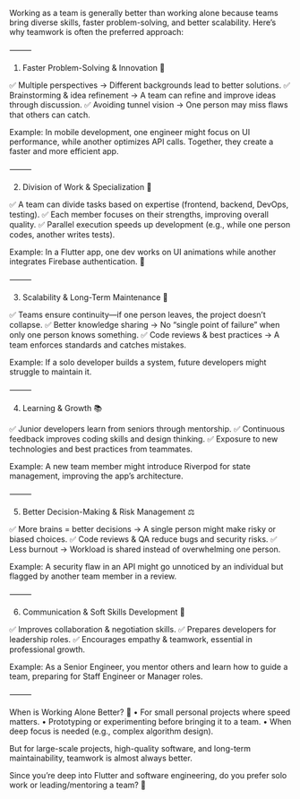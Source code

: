 Working as a team is generally better than working alone because teams bring diverse skills, faster problem-solving, and better scalability. Here’s why teamwork is often the preferred approach:

⸻

1. Faster Problem-Solving & Innovation 🚀

✅ Multiple perspectives → Different backgrounds lead to better solutions.
✅ Brainstorming & idea refinement → A team can refine and improve ideas through discussion.
✅ Avoiding tunnel vision → One person may miss flaws that others can catch.

Example: In mobile development, one engineer might focus on UI performance, while another optimizes API calls. Together, they create a faster and more efficient app.

⸻

2. Division of Work & Specialization 🎯

✅ A team can divide tasks based on expertise (frontend, backend, DevOps, testing).
✅ Each member focuses on their strengths, improving overall quality.
✅ Parallel execution speeds up development (e.g., while one person codes, another writes tests).

Example: In a Flutter app, one dev works on UI animations while another integrates Firebase authentication. 🚀

⸻

3. Scalability & Long-Term Maintenance 🔄

✅ Teams ensure continuity—if one person leaves, the project doesn’t collapse.
✅ Better knowledge sharing → No “single point of failure” when only one person knows something.
✅ Code reviews & best practices → A team enforces standards and catches mistakes.

Example: If a solo developer builds a system, future developers might struggle to maintain it.

⸻

4. Learning & Growth 📚

✅ Junior developers learn from seniors through mentorship.
✅ Continuous feedback improves coding skills and design thinking.
✅ Exposure to new technologies and best practices from teammates.

Example: A new team member might introduce Riverpod for state management, improving the app’s architecture.

⸻

5. Better Decision-Making & Risk Management ⚖️

✅ More brains = better decisions → A single person might make risky or biased choices.
✅ Code reviews & QA reduce bugs and security risks.
✅ Less burnout → Workload is shared instead of overwhelming one person.

Example: A security flaw in an API might go unnoticed by an individual but flagged by another team member in a review.

⸻

6. Communication & Soft Skills Development 💬

✅ Improves collaboration & negotiation skills.
✅ Prepares developers for leadership roles.
✅ Encourages empathy & teamwork, essential in professional growth.

Example: As a Senior Engineer, you mentor others and learn how to guide a team, preparing for Staff Engineer or Manager roles.

⸻

When is Working Alone Better? 🤔
	•	For small personal projects where speed matters.
	•	Prototyping or experimenting before bringing it to a team.
	•	When deep focus is needed (e.g., complex algorithm design).

But for large-scale projects, high-quality software, and long-term maintainability, teamwork is almost always better.

Since you’re deep into Flutter and software engineering, do you prefer solo work or leading/mentoring a team? 🚀
